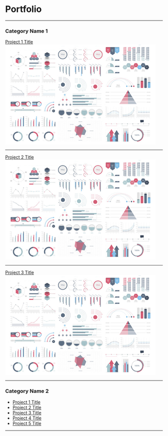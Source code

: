# Portfolio

---

### Category Name 1 

[Project 1 Title](/sample_page)
<img src="assets/images/dummy_thumbnail.jpg?raw=true"/>

---
[Project 2 Title](/pdf/sample_presentation.pdf)
<img src="assets/images/dummy_thumbnail.jpg?raw=true"/>

---
[Project 3 Title](http://example.com/)
<img src="assets/images/dummy_thumbnail.jpg?raw=true"/>

---

### Category Name 2

- [Project 1 Title](http://example.com/)
- [Project 2 Title](http://example.com/)
- [Project 3 Title](http://example.com/)
- [Project 4 Title](http://example.com/)
- [Project 5 Title](http://example.com/)

---
